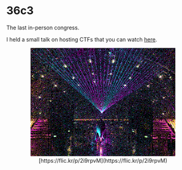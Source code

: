 # 36c3

The last in-person congress.

I held a small talk on hosting CTFs that you can watch [here](https://media.ccc.de/v/36c3-74-ctf-in-a-box).

</pre>
<div style="width: 100%" align=center>
    <img src="glashalle.jpg" style="width: 75%"></img>
    [https://flic.kr/p/2i9rpvM](https://flic.kr/p/2i9rpvM)
</div>
</pre>
<p style="clear: both"></p>
